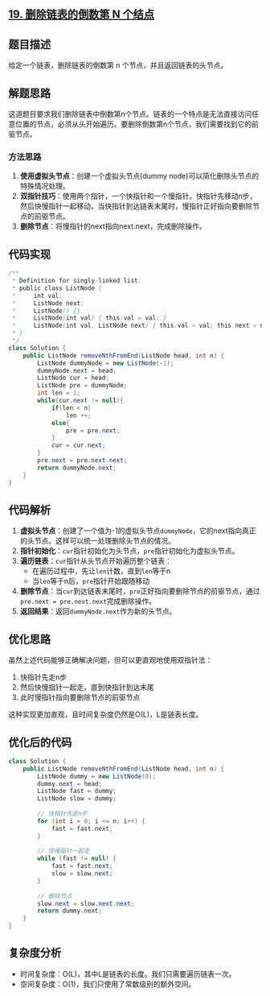 ## [19. 删除链表的倒数第 N 个结点](https://leetcode.cn/problems/remove-nth-node-from-end-of-list/)

## 题目描述

给定一个链表，删除链表的倒数第 n 个节点，并且返回链表的头节点。

## 解题思路

这道题目要求我们删除链表中倒数第n个节点。链表的一个特点是无法直接访问任意位置的节点，必须从头开始遍历。要删除倒数第n个节点，我们需要找到它的前驱节点。

### 方法思路

1. **使用虚拟头节点**：创建一个虚拟头节点(dummy node)可以简化删除头节点的特殊情况处理。
2. **双指针技巧**：使用两个指针，一个快指针和一个慢指针。快指针先移动n步，然后快慢指针一起移动，当快指针到达链表末尾时，慢指针正好指向要删除节点的前驱节点。
3. **删除节点**：将慢指针的next指向next.next，完成删除操作。

## 代码实现

```java
/**
 * Definition for singly-linked list.
 * public class ListNode {
 *     int val;
 *     ListNode next;
 *     ListNode() {}
 *     ListNode(int val) { this.val = val; }
 *     ListNode(int val, ListNode next) { this.val = val; this.next = next; }
 * }
 */
class Solution {
    public ListNode removeNthFromEnd(ListNode head, int n) {
        ListNode dummyNode = new ListNode(-1);
        dummyNode.next = head;
        ListNode cur = head;
        ListNode pre = dummyNode;
        int len = 1;
        while(cur.next != null){
            if(len < n)
                len ++;
            else{
                pre = pre.next;
            }
            cur = cur.next;
        }
        pre.next = pre.next.next;
        return dummyNode.next;
    }
}
```

## 代码解析

1. **虚拟头节点**：创建了一个值为-1的虚拟头节点`dummyNode`，它的next指向真正的头节点。这样可以统一处理删除头节点的情况。
2. **指针初始化**：`cur`指针初始化为头节点，`pre`指针初始化为虚拟头节点。
3. **遍历链表**：`cur`指针从头节点开始遍历整个链表：
   - 在遍历过程中，先让`len`计数，直到`len`等于n
   - 当`len`等于n后，`pre`指针开始跟随移动
4. **删除节点**：当`cur`到达链表末尾时，`pre`正好指向要删除节点的前驱节点，通过`pre.next = pre.next.next`完成删除操作。
5. **返回结果**：返回`dummyNode.next`作为新的头节点。

## 优化思路

虽然上述代码能够正确解决问题，但可以更直观地使用双指针法：

1. 快指针先走n步
2. 然后快慢指针一起走，直到快指针到达末尾
3. 此时慢指针指向要删除节点的前驱节点

这种实现更加直观，且时间复杂度仍然是O(L)，L是链表长度。

## 优化后的代码

```java
class Solution {
    public ListNode removeNthFromEnd(ListNode head, int n) {
        ListNode dummy = new ListNode(0);
        dummy.next = head;
        ListNode fast = dummy;
        ListNode slow = dummy;
        
        // 快指针先走n步
        for (int i = 0; i <= n; i++) {
            fast = fast.next;
        }
        
        // 快慢指针一起走
        while (fast != null) {
            fast = fast.next;
            slow = slow.next;
        }
        
        // 删除节点
        slow.next = slow.next.next;
        return dummy.next;
    }
}
```

## 复杂度分析

- 时间复杂度：O(L)，其中L是链表的长度。我们只需要遍历链表一次。
- 空间复杂度：O(1)，我们只使用了常数级别的额外空间。

